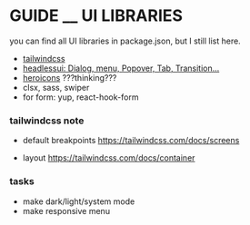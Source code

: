 # GUIDE \_\_ UI LIBRARIES

you can find all UI libraries in package.json, but I still list here.

- [tailwindcss](https://tailwindcss.com/docs)
- [headlessui: Dialog, menu, Popover, Tab, Transition...](https://headlessui.com/react)
- [heroicons](https://heroicons.com/) ???thinking???
- clsx, sass, swiper
- for form: yup, react-hook-form

### tailwindcss note

- default breakpoints
  https://tailwindcss.com/docs/screens

- layout
https://tailwindcss.com/docs/container

### tasks

- make dark/light/system mode
- make responsive menu
